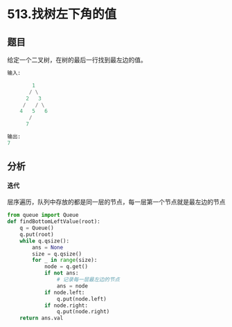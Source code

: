 # 513.找树左下角的值
## 题目
给定一个二叉树，在树的最后一行找到最左边的值。
```python
输入:

        1
       / \
      2   3
     /   / \
    4   5   6
       /
      7

输出:
7
```

## 分析
#### 迭代
层序遍历，队列中存放的都是同一层的节点，每一层第一个节点就是最左边的节点

```python
from queue import Queue
def findBottomLeftValue(root):
    q = Queue()
    q.put(root)
    while q.qsize():
        ans = None
        size = q.qsize()
        for _ in range(size):
            node = q.get()
            if not ans:
                # 记录每一层最左边的节点
                ans = node
            if node.left:
                q.put(node.left)
            if node.right:
                q.put(node.right)
    return ans.val
```
